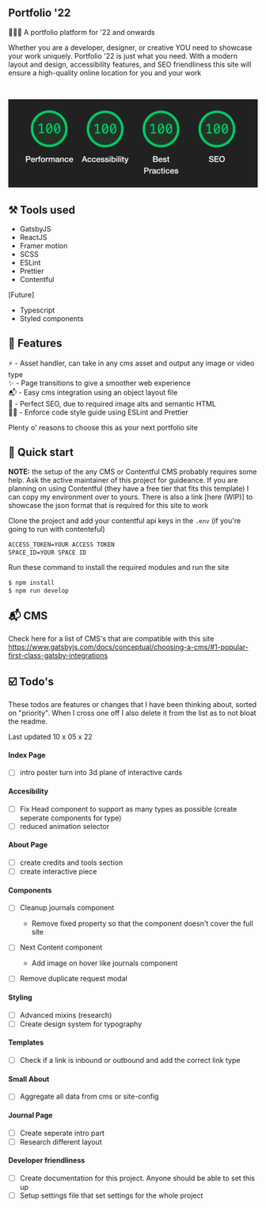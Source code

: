 ## Portfolio '22

🧑🏽‍🎨  A portfolio platform for '22 and onwards

Whether you are a developer, designer, or creative YOU need to showcase your work uniquely. Portfolio '22 is just what you need. With a modern layout and design, accessibility features, and SEO friendliness this site will ensure a high-quality online location for you and your work

<br>

![lighthouse stats](./lighthouse.png)

## ⚒ Tools used

- GatsbyJS <br>
- ReactJS <br>
- Framer motion <br>
- SCSS <br>
- ESLint <br>
- Prettier <br>
- Contentful <br>

[Future]
- Typescript <br>
- Styled components <br>

## 🦶 Features

⚡️ - Asset handler, can take in any cms asset and output any image or video type <br>
✨ - Page transitions to give a smoother web experience <br>
📬 - Easy cms integration using an object layout file <br>
👀 - Perfect SEO, due to required image alts and semantic HTML <br>
👮‍♂️ - Enforce code style guide using ESLint and Prettier <br>

Plenty o' reasons to choose this as your next portfolio site

## 🚀 Quick start

<b>NOTE:</b> the setup of the any CMS or Contentful CMS probably requires some help. Ask the active maintainer of this project for guideance. If you are planning on using Contentful (they have a free tier that fits this template) I can copy my environment over to yours.
There is also a link [here (WIP)] to showcase the json format that is required for this site to work

Clone the project and add your contentful api keys in the `.env` (if you're going to run with contenteful)

```
ACCESS_TOKEN=YOUR ACCESS TOKEN
SPACE_ID=YOUR SPACE ID
```

Run these command to install the required modules and run the site

```
$ npm install
$ npm run develop
```

## 📬 CMS

Check here for a list of CMS's that are compatible with this site
https://www.gatsbyjs.com/docs/conceptual/choosing-a-cms/#1-popular-first-class-gatsby-integrations

## ☑️ Todo's

These todos are features or changes that I have been thinking about, sorted on "priority". When I cross one off I also delete it from the list as to not bloat the readme.

Last updated 10 x 05 x 22

#### Index Page
- [ ] intro poster turn into 3d plane of interactive cards

#### Accesibility
- [ ] Fix Head component to support as many types as possible (create seperate components for type)
- [ ] reduced animation selector

#### About Page
- [ ] create credits and tools section
- [ ] create interactive piece

#### Components
- [ ] Cleanup journals component
  - Remove fixed property so that the component doesn't cover the full site

- [ ] Next Content component
    - Add image on hover like journals component

- [ ] Remove duplicate request modal

#### Styling
- [ ] Advanced mixins (research)
- [ ] Create design system for typography

#### Templates
- [ ] Check if a link is inbound or outbound and add the correct link type

#### Small About
- [ ] Aggregate all data from cms or site-config

#### Journal Page
- [ ] Create seperate intro part
- [ ] Research different layout

#### Developer friendliness
- [ ] Create documentation for this project. Anyone should be able to set this up
- [ ] Setup settings file that set settings for the whole project
